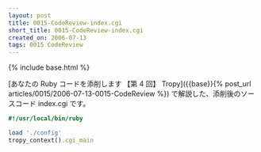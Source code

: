 ```yaml
---
layout: post
title: 0015-CodeReview-index.cgi
short_title: 0015-CodeReview-index.cgi
created_on: 2006-07-13
tags: 0015 CodeReview
---
```

{% include base.html %}


[あなたの Ruby コードを添削します 【第 4 回】 Tropy]({{base}}{% post_url articles/0015/2006-07-13-0015-CodeReview %}) で解説した、添削後のソースコード index.cgi です。

```ruby
#!/usr/local/bin/ruby

load './config'
tropy_context().cgi_main

```



